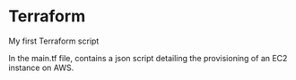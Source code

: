 # Terraform
My first Terraform script

In the main.tf file, contains a json script detailing the provisioning of an EC2 instance on AWS.
